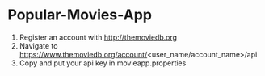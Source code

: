# Popular-Movies-App
1. Register an account with http://themoviedb.org
2. Navigate to https://www.themoviedb.org/account/<user_name/account_name>/api
3. Copy and put your api key in movieapp.properties